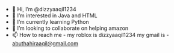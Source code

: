 - 👋 Hi, I’m @dizzyaaqil1234
- 👀 I’m interested in Java and HTML
- 🌱 I’m currently learning Python
- 💞️ I’m looking to collaborate on helping amazon
- 📫 How to reach me - my roblox is dizzyaaqil1234 my gmail is - abuthahiraaqil@gmail.com

